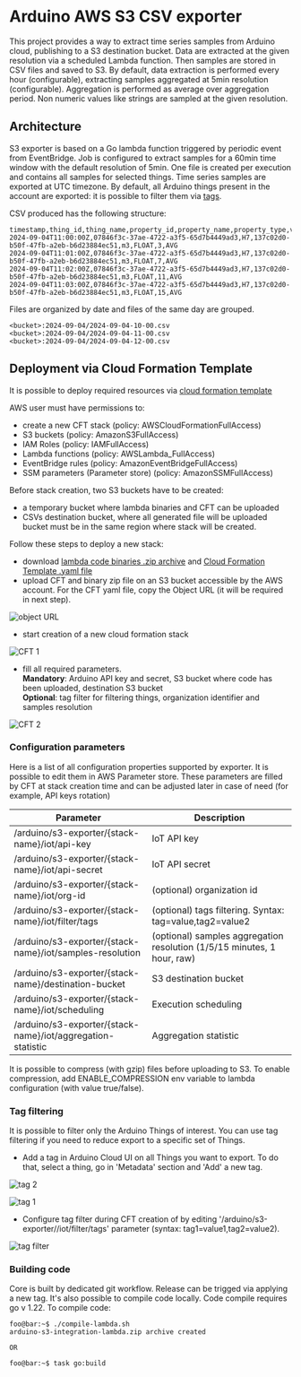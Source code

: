 # Arduino AWS S3 CSV exporter

This project provides a way to extract time series samples from Arduino cloud, publishing to a S3 destination bucket.
Data are extracted at the given resolution via a scheduled Lambda function. Then samples are stored in CSV files and saved to S3.
By default, data extraction is performed every hour (configurable), extracting samples aggregated at 5min resolution (configurable).
Aggregation is performed as average over aggregation period.
Non numeric values like strings are sampled at the given resolution.

## Architecture

S3 exporter is based on a Go lambda function triggered by periodic event from EventBridge.
Job is configured to extract samples for a 60min time window with the default resolution of 5min.
One file is created per execution and contains all samples for selected things. Time series samples are exported at UTC timezone.
By default, all Arduino things present in the account are exported: it is possible to filter them via [tags](#tag-filtering).

CSV produced has the following structure:
```console
timestamp,thing_id,thing_name,property_id,property_name,property_type,value,aggregation_statistic
2024-09-04T11:00:00Z,07846f3c-37ae-4722-a3f5-65d7b4449ad3,H7,137c02d0-b50f-47fb-a2eb-b6d23884ec51,m3,FLOAT,3,AVG
2024-09-04T11:01:00Z,07846f3c-37ae-4722-a3f5-65d7b4449ad3,H7,137c02d0-b50f-47fb-a2eb-b6d23884ec51,m3,FLOAT,7,AVG
2024-09-04T11:02:00Z,07846f3c-37ae-4722-a3f5-65d7b4449ad3,H7,137c02d0-b50f-47fb-a2eb-b6d23884ec51,m3,FLOAT,11,AVG
2024-09-04T11:03:00Z,07846f3c-37ae-4722-a3f5-65d7b4449ad3,H7,137c02d0-b50f-47fb-a2eb-b6d23884ec51,m3,FLOAT,15,AVG
```

Files are organized by date and files of the same day are grouped.
```
<bucket>:2024-09-04/2024-09-04-10-00.csv
<bucket>:2024-09-04/2024-09-04-11-00.csv
<bucket>:2024-09-04/2024-09-04-12-00.csv
```

## Deployment via Cloud Formation Template

It is possible to deploy required resources via [cloud formation template](deployment/cloud-formation-template/deployment.yaml)

AWS user must have permissions to:
  * create a new CFT stack (policy: AWSCloudFormationFullAccess)
  * S3 buckets (policy: AmazonS3FullAccess)
  * IAM Roles (policy: IAMFullAccess)
  * Lambda functions (policy: AWSLambda_FullAccess)
  * EventBridge rules (policy: AmazonEventBridgeFullAccess)
  * SSM parameters (Parameter store) (policy: AmazonSSMFullAccess)

Before stack creation, two S3 buckets have to be created:
* a temporary bucket where lambda binaries and CFT can be uploaded
* CSVs destination bucket, where all generated file will be uploaded 
bucket must be in the same region where stack will be created.

Follow these steps to deploy a new stack:
* download [lambda code binaries .zip archive](https://github.com/arduino/aws-s3-integration/releases) and [Cloud Formation Template .yaml file](https://github.com/arduino/aws-s3-integration/releases)
* upload CFT and binary zip file on an S3 bucket accessible by the AWS account. For the CFT yaml file, copy the Object URL (it will be required in next step).
  
![object URL](docs/objecturl.png)

* start creation of a new cloud formation stack

![CFT 1](docs/cft-stack-1.png)

* fill all required parameters.
  <br/>**Mandatory**: Arduino API key and secret, S3 bucket where code has been uploaded, destination S3 bucket
  <br/>**Optional**: tag filter for filtering things, organization identifier and samples resolution

![CFT 2](docs/cft-stack-2.png)

### Configuration parameters

Here is a list of all configuration properties supported by exporter. It is possible to edit them in AWS Parameter store.
These parameters are filled by CFT at stack creation time and can be adjusted later in case of need (for example, API keys rotation)

| Parameter | Description |
| --------- | ----------- |
| /arduino/s3-exporter/{stack-name}/iot/api-key  | IoT API key |
| /arduino/s3-exporter/{stack-name}/iot/api-secret | IoT API secret |
| /arduino/s3-exporter/{stack-name}/iot/org-id    | (optional) organization id |
| /arduino/s3-exporter/{stack-name}/iot/filter/tags    | (optional) tags filtering. Syntax: tag=value,tag2=value2  |
| /arduino/s3-exporter/{stack-name}/iot/samples-resolution  | (optional) samples aggregation resolution (1/5/15 minutes, 1 hour, raw) |
| /arduino/s3-exporter/{stack-name}/destination-bucket  | S3 destination bucket |
| /arduino/s3-exporter/{stack-name}/iot/scheduling | Execution scheduling |
| /arduino/s3-exporter/{stack-name}/iot/aggregation-statistic | Aggregation statistic |

It is possible to compress (with gzip) files before uploading to S3. To enable compression, add ENABLE_COMPRESSION env variable to lambda configuration (with value true/false).

### Tag filtering

It is possible to filter only the Arduino Things of interest.
You can use tag filtering if you need to reduce export to a specific set of Things.

* Add a tag in Arduino Cloud UI on all Things you want to export. To do that, select a thing, go in 'Metadata' section and 'Add' a new tag.

![tag 2](docs/tag-2.png)

![tag 1](docs/tag-1.png)

* Configure tag filter during CFT creation of by editing '/arduino/s3-exporter/<stack-name>/iot/filter/tags' parameter (syntax: tag1=value1,tag2=value2).

![tag filter](docs/tag-filter.png)

### Building code

Core is built by dedicated git workflow. Release can be trigged via applying a new tag.
It's also possible to compile code locally. Code compile requires go v 1.22.
To compile code:

```console
foo@bar:~$ ./compile-lambda.sh
arduino-s3-integration-lambda.zip archive created

OR

foo@bar:~$ task go:build
```
